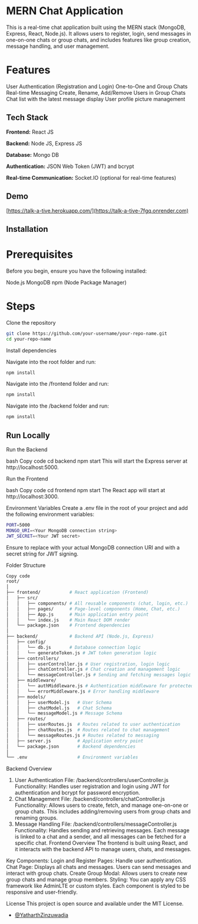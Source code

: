 # MERN Chat Application
This is a real-time chat application built using the MERN stack (MongoDB, Express, React, Node.js). 
It allows users to register, login, send messages in one-on-one chats or group chats, and includes features like group creation, message handling, and user management.

# Features
User Authentication (Registration and Login)
One-to-One and Group Chats
Real-time Messaging
Create, Rename, Add/Remove Users in Group Chats
Chat list with the latest message display
User profile picture management

## Tech Stack

**Frontend:** React JS

**Backend:** Node JS, Express JS

**Database:** Mongo DB

**Authentication:** JSON Web Token (JWT) and bcrypt

**Real-time Communication:** Socket.IO (optional for real-time features)

## Demo
[https://talk-a-tive.herokuapp.com/](https://talk-a-tive-7fgq.onrender.com)

## Installation
# Prerequisites
Before you begin, ensure you have the following installed:

Node.js
MongoDB
npm (Node Package Manager)

# Steps
Clone the repository

```bash
git clone https://github.com/your-username/your-repo-name.git
cd your-repo-name
```

Install dependencies

Navigate into the root folder and run:

```bash
npm install
```

Navigate into the /frontend folder and run:

```bash
npm install
```

Navigate into the /backend folder and run:

```bash
npm install
```

## Run Locally


Run the Backend

bash
Copy code
cd backend
npm start
This will start the Express server at http://localhost:5000.

Run the Frontend

bash
Copy code
cd frontend
npm start
The React app will start at http://localhost:3000.

Environment Variables
Create a .env file in the root of your project and add the following environment variables:

```bash
PORT=5000
MONGO_URI=<Your MongoDB connection string>
JWT_SECRET=<Your JWT secret>
```

Ensure to replace <Your MongoDB connection string> with your actual MongoDB connection URI and <Your JWT secret> with a secret string for JWT signing.

Folder Structure
```graphql
Copy code
root/
│
├── frontend/           # React application (Frontend)
│   ├── src/
│   │   ├── components/ # All reusable components (chat, login, etc.)
│   │   ├── pages/      # Page-level components (Home, Chat, etc.)
│   │   ├── App.js      # Main application entry point
│   │   └── index.js    # Main React DOM render
│   └── package.json    # Frontend dependencies
│
├── backend/            # Backend API (Node.js, Express)
│   ├── config/
│   │   └── db.js       # Database connection logic
│   │   └── generateToken.js # JWT token generation logic
│   ├── controllers/
│   │   ├── userController.js # User registration, login logic
│   │   ├── chatController.js # Chat creation and management logic
│   │   └── messageController.js # Sending and fetching messages logic
│   ├── middleware/
│   │   └── authMiddleware.js # Authentication middleware for protected routes
│   │   └── errorMiddleware.js # Error handling middleware
│   ├── models/
│   │   ├── userModel.js   # User Schema
│   │   ├── chatModel.js   # Chat Schema
│   │   └── messageModel.js # Message Schema
│   ├── routes/
│   │   ├── userRoutes.js  # Routes related to user authentication
│   │   ├── chatRoutes.js  # Routes related to chat management
│   │   └── messageRoutes.js # Routes related to messaging
│   ├── server.js          # Application entry point
│   └── package.json       # Backend dependencies
│
└── .env                   # Environment variables
```

Backend Overview
1. User Authentication
File: /backend/controllers/userController.js
Functionality: Handles user registration and login using JWT for authentication and bcrypt for password encryption.
2. Chat Management
File: /backend/controllers/chatController.js
Functionality: Allows users to create, fetch, and manage one-on-one or group chats. This includes adding/removing users from group chats and renaming groups.
3. Message Handling
File: /backend/controllers/messageController.js
Functionality: Handles sending and retrieving messages. Each message is linked to a chat and a sender, and all messages can be fetched for a specific chat.
Frontend Overview
The frontend is built using React, and it interacts with the backend API to manage users, chats, and messages.

Key Components:
Login and Register Pages: Handle user authentication.
Chat Page: Displays all chats and messages. Users can send messages and interact with group chats.
Create Group Modal: Allows users to create new group chats and manage group members.
Styling:
You can apply any CSS framework like AdminLTE or custom styles. Each component is styled to be responsive and user-friendly.

License
This project is open source and available under the MIT License.

- [@YatharthZinzuwadia](https://github.com/YatharthZinzuwadia)
